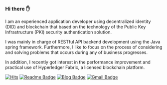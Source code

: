 <h3> Hi there ✋</h3>
<p>
I am an experienced application developer using decentralized identity (DID) and blockchain that based on the technology of the Public Key Infrastructure (PKI) security authentication solution.

I was mainly in charge of RESTful API backend development using the Java spring framework. Furthermore, I like to focus on the process of considering and solving problems that occurs during any of business progresses.

In addition, I recently got interest in the performance improvement and practical use of Hyperledger Fabric, a licensed blockchain platform.
</p>

[![Hits](https://hits.seeyoufarm.com/api/count/incr/badge.svg?url=https%3A%2F%2Fgithub.com%2Fhyeonseokhan)](https://hits.seeyoufarm.com)
[![Readme Badge](http://img.shields.io/badge/-Resume-gray?style=flat&logo=github&link=https://hyeonseokhan.github.io/resume)](https://hyeonseokhan.github.io/resume)
[![Blog Badge](https://img.shields.io/badge/-Blog-1877f2?style=flat&logo=github&logoColor=white&link=https://hyeonseokhan.github.io)](https://hyeonseokhan.github.io)
[![Gmail Badge](https://img.shields.io/badge/-Mail-d14836?style=flat&logo=Gmail&logoColor=white&link=mailto:toycode727@gmail.com)](mailto:toycode727@gmail.com)
